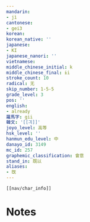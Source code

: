 ```yaml
---
mandarin:
- jì
cantonese:
- gei3
korean:
korean_native: ''
japanese:
- KI
japanese_nanori: ''
vietnamese:
middle_chinese_initial: k
middle_chinese_final: ɨi
stroke_count: 10
radical: 无
skip_number: 1-5-5
grade_level: 3
pos: ''
english:
- already
羅馬字: gii
韓文: '[[긔]]'
joyo_level: 高等
hsk_level: ''
hanmun_edu_level: 中
danayo_id: 3149
mc_id: 257
graphemic_classification: 會意
stand_in: 既以
aliases:
- 旣
---
```

```meta-bind-embed
[[nav/char_info]]
```

# Notes
